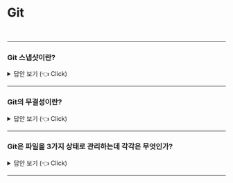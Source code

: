 # Git
<br>

-----------------------

### Git 스냅샷이란?

<details>
   <summary> 답안 보기 (👈 Click)</summary>
<br />

+ 스냅샷이란 마치 사진을 찍듯이, 특정 시점에 스토리지의 파일 시스템을 포착해 보관하는 기술을 의미합니다. <br>
  Git은 데이터를 파일들의 집합으로 관리하지 않고, 스냅샷의 연속으로 관리합니다. <br>
  즉, Git은 데이터를 스냅샷의 스트림으로 취급합니다. <br> 
</details>

-----------------------

### Git의 무결성이란?

<details>
   <summary> 답안 보기 (👈 Click)</summary>
<br />

+ Git은 데이터를 저장하기 전에 항상 체크섬을 구하고, 그 체크섬으로 데이터를 관리합니다. <br>
  Git은 SHA-1 해시를 통해 체크섬을 만드는데, 체크섬은 40글자 길이의 16진수 문자열입니다. 
  
</details>

-----------------------

### Git은 파일을 3가지 상태로 관리하는데 각각은 무엇인가?

<details>
   <summary> 답안 보기 (👈 Click)</summary>
<br />

+ Git은 파일을 Committed, Modified, Staged 이렇게 3가지 상태로 관리합니다. <br> 
  Committed란 데이터가 로컬 데이터베이스에 안전하게 저장되었음을 의미합니다. <br> 
  Modified란 수정한 데이터를 아직 로컬 데이터베이스에 커밋하지 않은 것을 의미합니다. <br>  
  Staged란 현재 수정한 파일을 곧 커밋할 것이라고 표시한 상태를 의미합니다. <br>  
  
</details>

-----------------------

